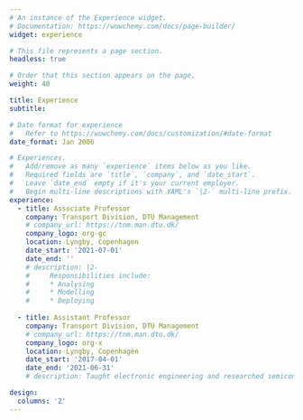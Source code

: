 ```yaml
---
# An instance of the Experience widget.
# Documentation: https://wowchemy.com/docs/page-builder/
widget: experience

# This file represents a page section.
headless: true

# Order that this section appears on the page.
weight: 40

title: Experience
subtitle:

# Date format for experience
#   Refer to https://wowchemy.com/docs/customization/#date-format
date_format: Jan 2006

# Experiences.
#   Add/remove as many `experience` items below as you like.
#   Required fields are `title`, `company`, and `date_start`.
#   Leave `date_end` empty if it's your current employer.
#   Begin multi-line descriptions with YAML's `|2-` multi-line prefix.
experience:
  - title: Associate Professor
    company: Transport Division, DTU Management
    # company_url: https://tnm.man.dtu.dk/
    company_logo: org-gc
    location: Lyngby, Copenhagen
    date_start: '2021-07-01'
    date_end: ''
    # description: |2-
    #     Responsibilities include:
    #     * Analysing
    #     * Modelling
    #     * Deploying
        
  - title: Assistant Professor
    company: Transport Division, DTU Management
    # company_url: https://tnm.man.dtu.dk/
    company_logo: org-x
    location: Lyngby, Copenhagen
    date_start: '2017-04-01'
    date_end: '2021-06-31'
    # description: Taught electronic engineering and researched semiconductor physics.

design:
  columns: '2'
---
```

